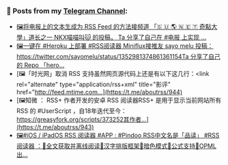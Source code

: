 ### 📰 Posts from my [Telegram Channel](https://t.me/s/aboutrss):
<!-- BLOG-POST-LIST:START -->
- [🖼将电报上的文本生成为 RSS Feed 的方法接频道 「🇸 🇺 🌎 🇳 🇪 🇹 奇點大學」道长之一 NKX喵喵叫🐱 的投稿， Ta 分享了自己在 #电报 上实现 ...](https://t.me/aboutrss/946)
- [🖼一键在 #Heroku 上部署 #RSS阅读器 Miniflux接推友 sayo melu 投稿：https://twitter.com/sayomelu/status/1352981374861361154Ta 分享了自己的 Repo 「hero...](https://t.me/aboutrss/945)
- [🖼「时光网」取消 RSS 支持虽然网页源代码上还是有以下这几行：<link rel="alternate" type="application/rss+xml" title="影评" href="http://feed.mtime.com...](https://t.me/aboutrss/944)
- [🖼知微 ： RSS+ 作者开发的安卓 RSS 阅读器RSS+ 是用于显示当前网站所有 RSS 的 #UserScript ，自18年迭代至今：https://greasyfork.org/scripts/373252其作者...](https://t.me/aboutrss/943)
- [🖼#iOS / iPadOS RSS 阅读器 #APP : #Pindoo RSS中文名是「品读」 #RSS阅读器 ：🔸全文获取并离线阅读🔸汉字排版框架🔸暗色模式🔸公式支持🔸OPML出...](https://t.me/aboutrss/942)
<!-- BLOG-POST-LIST:END -->

<!--
**AboutRSS/AboutRSS** is a ✨ _special_ ✨ repository because its `README.md` (this file) appears on your GitHub profile.

Here are some ideas to get you started:

- 🔭 I’m currently working on ...
- 🌱 I’m currently learning ...
- 👯 I’m looking to collaborate on ...
- 🤔 I’m looking for help with ...
- 💬 Ask me about ...
- 📫 How to reach me: ...
- 😄 Pronouns: ...
- ⚡ Fun fact: ...
-->
